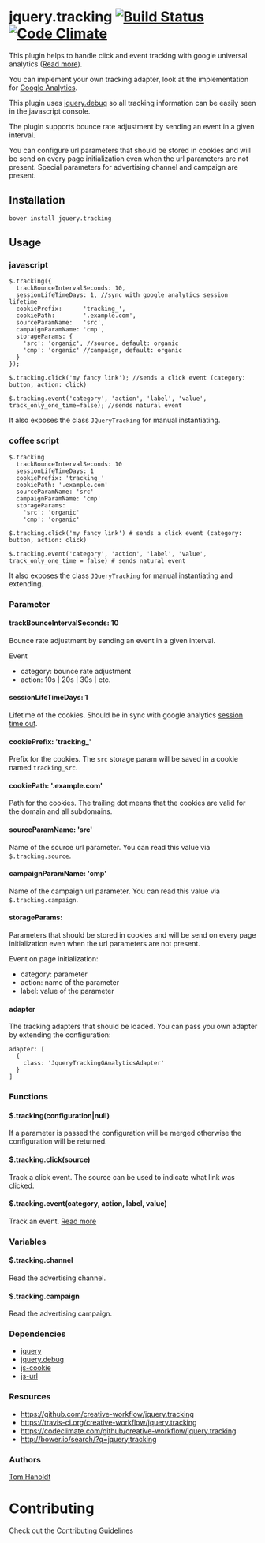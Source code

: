 # jquery.tracking [![Build Status](https://travis-ci.org/creative-workflow/jquery.tracking.svg?branch=master)](https://travis-ci.org/creative-workflow/jquery.tracking) [![Code Climate](https://codeclimate.com/github/creative-workflow/jquery.tracking/badges/gpa.svg)](https://codeclimate.com/github/creative-workflow/jquery.tracking)

This plugin helps to handle click and event tracking with google universal analytics ([Read more](developers.google.com/analytics/devguides/collection/analyticsjs/events)).

You can implement your own tracking adapter, look at the implementation for [Google Analytics](https://github.com/creative-workflow/jquery.tracking/blob/master/src/jquery.tracking.ganalytics.coffee).

This plugin uses [jquery.debug](https://github.com/creative-workflow/jquery.debug) so all tracking information can be easily seen in the javascript console.

The plugin supports bounce rate adjustment by sending an event in a given interval.

You can configure url parameters that should be stored in cookies and will be send on every page initialization even when the url parameters are not present. Special parameters for advertising channel and campaign are present.

## Installation
    bower install jquery.tracking

## Usage
### javascript
    $.tracking({
      trackBounceIntervalSeconds: 10,
      sessionLifeTimeDays: 1, //sync with google analytics session lifetime
      cookiePrefix:      'tracking_',
      cookiePath:        '.example.com',
      sourceParamName:   'src',
      campaignParamName: 'cmp',
      storageParams: {
        'src': 'organic', //source, default: organic
        'cmp': 'organic' //campaign, default: organic
      }
    });

    $.tracking.click('my fancy link'); //sends a click event (category: button, action: click)

    $.tracking.event('category', 'action', 'label', 'value', track_only_one_time=false); //sends natural event

It also exposes the class `JQueryTracking` for manual instantiating.

### coffee script
    $.tracking
      trackBounceIntervalSeconds: 10
      sessionLifeTimeDays: 1
      cookiePrefix: 'tracking_'
      cookiePath: '.example.com'
      sourceParamName: 'src'
      campaignParamName: 'cmp'
      storageParams:
        'src': 'organic'
        'cmp': 'organic'

    $.tracking.click('my fancy link') # sends a click event (category: button, action: click)

    $.tracking.event('category', 'action', 'label', 'value', track_only_one_time = false) # sends natural event

It also exposes the class `JQueryTracking` for manual instantiating and extending.

### Parameter
#### trackBounceIntervalSeconds: 10
Bounce rate adjustment by sending an event in a given interval.

Event
  * category: bounce rate adjustment
  * action: 10s | 20s | 30s | etc.

#### sessionLifeTimeDays: 1
Lifetime of the cookies. Should be in sync with google analytics [session time out](https://support.google.com/analytics/answer/2795871?hl=en).

#### cookiePrefix: 'tracking_'
Prefix for the cookies. The `src` storage param will be saved in a cookie named `tracking_src`.

#### cookiePath: '.example.com'
Path for the cookies. The trailing dot means that the cookies are valid for the domain and all subdomains.

#### sourceParamName: 'src'
Name of the source url parameter. You can read this value via `$.tracking.source`.

#### campaignParamName: 'cmp'
Name of the campaign url parameter. You can read this value via `$.tracking.campaign`.

#### storageParams:
Parameters that should be stored in cookies and will be send on every page initialization even when the url parameters are not present.

Event on page initialization:
  * category: parameter
  * action: name of the parameter
  * label: value of the parameter

#### adapter
The tracking adapters that should be loaded. You can pass you own adapter by extending the configuration:

    adapter: [
      {
        class: 'JqueryTrackingGAnalyticsAdapter'
      }
    ]

### Functions
#### $.tracking(configuration|null)
If a parameter is passed the configuration will be merged otherwise the configuration will be returned.

#### $.tracking.click(source)
Track a click event. The source can be used to indicate what link was clicked.

#### $.tracking.event(category, action, label, value)
Track an event. [Read more](developers.google.com/analytics/devguides/collection/analyticsjs/events)

### Variables
#### $.tracking.channel
Read the advertising channel.

#### $.tracking.campaign
Read the advertising campaign.

### Dependencies
  * [jquery](https://jquery.com)
  * [jquery.debug](https://github.com/creative-workflow/jquery.debug)
  * [js-cookie](https://github.com/js-cookie/js-cookie)
  * [js-url](https://github.com/websanova/js-url)

### Resources
  * https://github.com/creative-workflow/jquery.tracking
  * https://travis-ci.org/creative-workflow/jquery.tracking
  * https://codeclimate.com/github/creative-workflow/jquery.tracking
  * http://bower.io/search/?q=jquery.tracking

### Authors

  [Tom Hanoldt](https://www.tomhanoldt.info)

# Contributing

Check out the [Contributing Guidelines](CONTRIBUTING.md)
